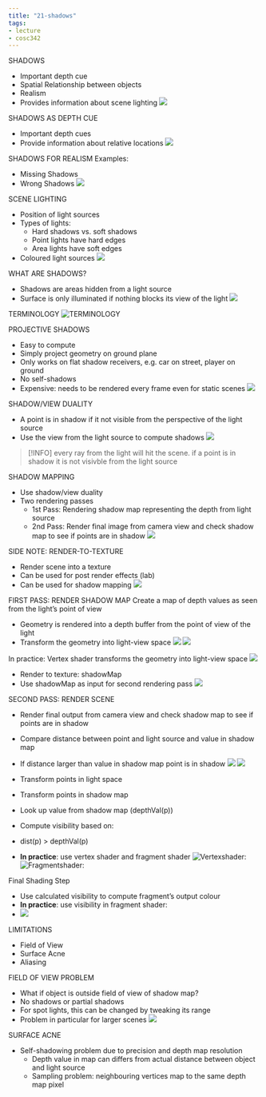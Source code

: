 ```yaml
---
title: "21-shadows"
tags: 
- lecture
- cosc342
---
```



SHADOWS 
- Important depth cue 
- Spatial Relationship between objects 
- Realism 
- Provides information about scene lighting
![](https://i.imgur.com/h6Cu1w0.png)

SHADOWS AS DEPTH CUE 
- Important depth cues 
- Provide information about relative locations
![](https://i.imgur.com/lDUt6Lv.png)

SHADOWS FOR REALISM 
Examples: 
- Missing Shadows 
- Wrong Shadows
![](https://i.imgur.com/rOQh14w.png)

SCENE LIGHTING 
- Position of light sources 
- Types of lights: 
	- Hard shadows vs. soft shadows 
	- Point lights have hard edges 
	- Area lights have soft edges 
- Coloured light sources
![](https://i.imgur.com/VXbUSux.png)

WHAT ARE SHADOWS? 
- Shadows are areas hidden from a light source 
- Surface is only illuminated if nothing blocks its view of the light
![](https://i.imgur.com/jckVgXO.png)

TERMINOLOGY
![TERMINOLOGY](https://i.imgur.com/53biIuI.png)

PROJECTIVE SHADOWS
- Easy to compute 
- Simply project geometry on ground plane 
- Only works on flat shadow receivers, e.g. car on street, player on ground 
- No self-shadows 
- Expensive: needs to be rendered every frame even for static scenes
![](https://i.imgur.com/gVOGSsp.png)

SHADOW/VIEW DUALITY
- A point is in shadow if it not visible from the perspective of the light source 
- Use the view from the light source to compute shadows
![](https://i.imgur.com/55TRlPL.png)

> [!INFO] every ray from the light will hit the scene. if a point is in shadow it is not visivble from the light source

SHADOW MAPPING 
- Use shadow/view duality 
- Two rendering passes 
	- 1st Pass: Rendering shadow map representing the depth from light source 
	- 2nd Pass: Render final image from camera view and check shadow map to see if points are in shadow
![](https://i.imgur.com/r0Pxxyy.png)

SIDE NOTE: RENDER-TO-TEXTURE 
- Render scene into a texture 
- Can be used for post render effects (lab) 
- Can be used for shadow mapping
![](https://i.imgur.com/V2YlA8c.png)

FIRST PASS: RENDER SHADOW MAP 
Create a map of depth values as seen from the light’s point of view 
- Geometry is rendered into a depth buffer from the point of view of the light 
- Transform the geometry into light-view space
![](https://i.imgur.com/WuZ1LJw.png)
![](https://i.imgur.com/90Aeed0.png)

In practice: Vertex shader transforms the geometry into light-view space
![](https://i.imgur.com/ZKd6vYg.png)

- Render to texture: shadowMap 
- Use shadowMap as input for second rendering pass
![](https://i.imgur.com/7q3lsoz.png)

SECOND PASS: RENDER SCENE 
- Render final output from camera view and check shadow map to see if points are in shadow 
- Compare distance between point and light source and value in shadow map 
- If distance larger than value in shadow map point is in shadow
![](https://i.imgur.com/VNRwUPf.png)
![](https://i.imgur.com/AzzKkuq.png)


- Transform points in light space 
- Transform points in shadow map 
- Look up value from shadow map (depthVal(p)) 
- Compute visibility based on: 
- dist(p) > depthVal(p) 
- **In practice**: use vertex shader and fragment shader
![Vertexshader:](https://i.imgur.com/opPV4F0.png)
![Fragmentshader:](https://i.imgur.com/2Bkndf6.png)

Final Shading Step 
- Use calculated visibility to compute fragment’s output colour 
- **In practice**: use visibility in fragment shader:
- ![](https://i.imgur.com/ggc9I79.png)

LIMITATIONS 
- Field of View 
- Surface Acne 
- Aliasing

FIELD OF VIEW PROBLEM 
- What if object is outside field of view of shadow map? 
- No shadows or partial shadows 
- For spot lights, this can be changed by tweaking its range 
- Problem in particular for larger scenes
![](https://i.imgur.com/LSmO1SZ.png)

SURFACE ACNE 
- Self-shadowing problem due to precision and depth map resolution 
	- Depth value in map can differs from actual distance between object and light source 
	- Sampling problem: neighbouring vertices map to the same depth map pixel